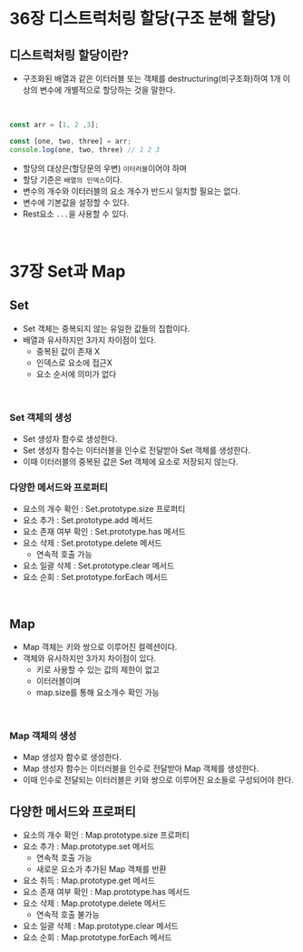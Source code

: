 # 36장 디스트럭처링 할당(구조 분해 할당)

## 디스트럭처링 할당이란?
- 구조화된 배열과 같은 이터러블 또는 객체를 destructuring(비구조화)하여 1개 이상의 변수에 개별적으로 할당하는 것을 말한다.

<br>

```javascript
const arr = [1, 2 ,3];

const [one, two, three] = arr;
console.log(one, two, three) // 1 2 3
```

- 할당의 대상은(할당문의 우변) `이터러블`이어야 하며
- 할당 기준은 `배열의 인덱스`이다.
- 변수의 개수와 이터러블의 요소 개수가 반드시 일치할 필요는 없다. 
- 변수에 기본값을 설정할 수 있다. 
- Rest요소 `...`을 사용할 수 있다. 

<br>

# 37장 Set과 Map

## Set
- Set 객체는 중복되지 않는 유일한 값들의 집합이다.
- 배열과 유사하지만 3가지 차이점이 있다.
    - 중복된 값이 존재 X
    - 인덱스로 요소에 접근X
    - 요소 순서에 의미가 없다 

<br>

### Set 객체의 생성
- Set 생성자 함수로 생성한다.
- Set 생성자 함수는 이터러블을 인수로 전달받아 Set 객체를 생성한다.
- 이때 이터러블의 중복된 값은 Set 객체에 요소로 저장되지 않는다.

### 다양한 메서드와 프로퍼티
- 요소의 개수 확인 : Set.prototype.size 프로퍼티
- 요소 추가 : Set.prototype.add 메서드
- 요소 존재 여부 확인 : Set.prototype.has 메서드
- 요소 삭제 : Set.prototype.delete 메서드
    - 연속적 호출 가능
- 요소 일괄 삭제 : Set.prototype.clear 메서드
- 요소 순회 : Set.prototype.forEach 메서드

<br>

## Map
- Map 객체는 키와 쌍으로 이루어진 컬렉션이다.
- 객체와 유사하지만 3가지 차이점이 있다.
    - 키로 사용할 수 있는 값의 제한이 없고
    - 이터러블이며
    - map.size를 통해 요소개수 확인 가능 

<br>

### Map 객체의 생성
- Map 생성자 함수로 생성한다.
- Map 생성자 함수는 이터러블을 인수로 전달받아 Map 객체를 생성한다. 
- 이때 인수로 전달되는 이터러블은 키와 쌍으로 이루어진 요소들로 구성되어야 한다.

## 다양한 메서드와 프로퍼티
- 요소의 개수 확인 : Map.prototype.size 프로퍼티
- 요소 추가 : Map.prototype.set 메서드
    - 연속적 호출 가능
    - 새로운 요소가 추가된 Map 객체를 반환
- 요소 취득 : Map.prototype.get 메서드
- 요소 존재 여부 확인 : Map.prototype.has 메서드
- 요소 삭제 : Map.prototype.delete 메서드
    - 연속적 호출 불가능
- 요소 일괄 삭제 : Map.prototype.clear 메서드
- 요소 순회 : Map.prototype.forEach 메서드